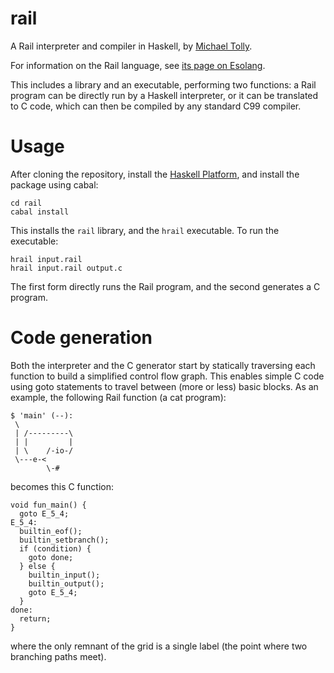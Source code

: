 rail
====

A Rail interpreter and compiler in Haskell, by [Michael Tolly](mailto:lordrm@gmail.com).

For information on the Rail language, see [its page on Esolang](http://esolangs.org/wiki/Rail).

This includes a library and an executable, performing two functions: a Rail
program can be directly run by a Haskell interpreter, or it can be translated
to C code, which can then be compiled by any standard C99 compiler.

Usage
=====

After cloning the repository, install the [Haskell Platform](http://www.haskell.org/platform/),
and install the package using cabal:

    cd rail
    cabal install

This installs the `rail` library, and the `hrail` executable. To run the executable:

    hrail input.rail
    hrail input.rail output.c

The first form directly runs the Rail program, and the second generates a C program.

Code generation
===============

Both the interpreter and the C generator start by statically traversing each function to build a
simplified control flow graph. This enables simple C code using goto statements to travel between
(more or less) basic blocks. As an example, the following Rail function (a cat program):

    $ 'main' (--):
     \
     | /---------\
     | |         |
     | \    /-io-/
     \---e-<
            \-#

becomes this C function:

    void fun_main() {
      goto E_5_4;
    E_5_4:
      builtin_eof();
      builtin_setbranch();
      if (condition) {
        goto done;
      } else {
        builtin_input();
        builtin_output();
        goto E_5_4;
      }
    done:
      return;
    }

where the only remnant of the grid is a single label (the point where two branching paths meet).

